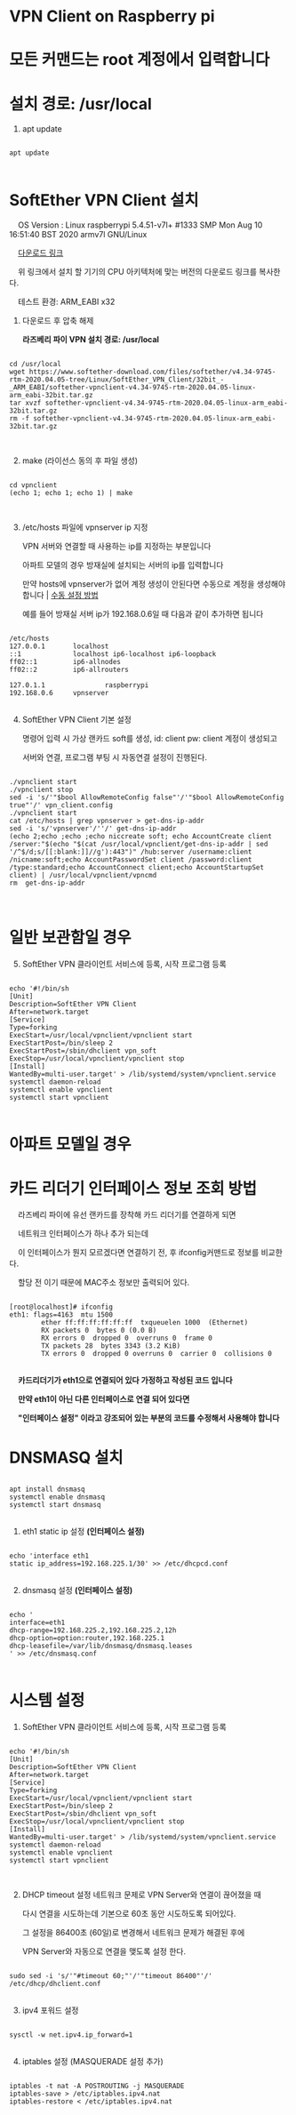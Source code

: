 # VPN Client on Raspberry pi

# 모든 커맨드는 root 계정에서 입력합니다

# 설치 경로: /usr/local

1. apt update
<pre>
<code>
apt update
</code>
</pre>

# SoftEther VPN Client 설치
&nbsp;&nbsp;&nbsp;&nbsp;OS Version : Linux raspberrypi 5.4.51-v7l+ #1333 SMP Mon Aug 10 16:51:40 BST 2020 armv7l GNU/Linux

&nbsp;&nbsp;&nbsp;&nbsp;[다운로드 링크](https://www.softether-download.com/en.aspx?product=softether)

&nbsp;&nbsp;&nbsp;&nbsp;위 링크에서 설치 할 기기의 CPU 아키텍처에 맞는 버전의 다운로드 링크를 복사한다.

&nbsp;&nbsp;&nbsp;&nbsp;테스트 환경: ARM_EABI x32

1. 다운로드 후 압축 해제

    __라즈베리 파이 VPN 설치 경로: /usr/local__
<pre>
<code>
cd /usr/local
wget https://www.softether-download.com/files/softether/v4.34-9745-rtm-2020.04.05-tree/Linux/SoftEther_VPN_Client/32bit_-_ARM_EABI/softether-vpnclient-v4.34-9745-rtm-2020.04.05-linux-arm_eabi-32bit.tar.gz
tar xvzf softether-vpnclient-v4.34-9745-rtm-2020.04.05-linux-arm_eabi-32bit.tar.gz
rm -f softether-vpnclient-v4.34-9745-rtm-2020.04.05-linux-arm_eabi-32bit.tar.gz

</code>
</pre>

2. make (라이선스 동의 후 파일 생성)
<pre>
<code>
cd vpnclient
(echo 1; echo 1; echo 1) | make

</code>
</pre>

3. /etc/hosts 파일에 vpnserver ip 지정

    VPN 서버와 연결할 때 사용하는 ip를 지정하는 부분입니다

    아파트 모델의 경우 방재실에 설치되는 서버의 ip를 입력합니다

    만약 hosts에 vpnserver가 없어 계정 생성이 안된다면 수동으로 계정을 생성해야 합니다 | [수동 설정 방법](https://github.com/networknegineeryong/Softether-VPN-With-Dnsmasq/blob/main/2.%20SoftEther%20VPN%20Client%20config%20guide.md)

    예를 들어 방재실 서버 ip가 192.168.0.6일 때 다음과 같이 추가하면 됩니다
<pre>
<code>
/etc/hosts
127.0.0.1       localhost
::1             localhost ip6-localhost ip6-loopback
ff02::1         ip6-allnodes
ff02::2         ip6-allrouters

127.0.1.1               raspberrypi
192.168.0.6     vpnserver
</code>
</pre>

4. SoftEther VPN Client 기본 설정

    명령어 입력 시 가상 랜카드 soft를 생성, id: client pw: client 계정이 생성되고
    
    서버와 연결, 프로그램 부팅 시 자동연결 설정이 진행된다.
<pre>
<code>
./vpnclient start
./vpnclient stop
sed -i 's/'"$bool AllowRemoteConfig false"'/'"$bool AllowRemoteConfig true"'/' vpn_client.config
./vpnclient start
cat /etc/hosts | grep vpnserver > get-dns-ip-addr
sed -i 's/'vpnserver'/''/' get-dns-ip-addr
(echo 2;echo ;echo ;echo niccreate soft; echo AccountCreate client /server:"$(echo "$(cat /usr/local/vpnclient/get-dns-ip-addr | sed '/^$/d;s/[[:blank:]]//g'):443")" /hub:server /username:client /nicname:soft;echo AccountPasswordSet client /password:client /type:standard;echo AccountConnect client;echo AccountStartupSet client) | /usr/local/vpnclient/vpncmd
rm  get-dns-ip-addr

</code>
</pre>

# 일반 보관함일 경우
5. SoftEther VPN 클라이언트 서비스에 등록, 시작 프로그램 등록
<pre>
<code>  
echo '#!/bin/sh
[Unit]
Description=SoftEther VPN Client
After=network.target
[Service]
Type=forking
ExecStart=/usr/local/vpnclient/vpnclient start
ExecStartPost=/bin/sleep 2
ExecStartPost=/sbin/dhclient vpn_soft
ExecStop=/usr/local/vpnclient/vpnclient stop
[Install]
WantedBy=multi-user.target' > /lib/systemd/system/vpnclient.service
systemctl daemon-reload
systemctl enable vpnclient
systemctl start vpnclient
</code>
</pre>

# 아파트 모델일 경우

# 카드 리더기 인터페이스 정보 조회 방법

&nbsp;&nbsp;&nbsp;&nbsp;라즈베리 파이에 유선 랜카드를 장착해 카드 리더기를 연결하게 되면

&nbsp;&nbsp;&nbsp;&nbsp;네트워크 인터페이스가 하나 추가 되는데

&nbsp;&nbsp;&nbsp;&nbsp;이 인터페이스가  뭔지 모르겠다면 연결하기 전, 후 ifconfig커맨드로 정보를 비교한다.

&nbsp;&nbsp;&nbsp;&nbsp;할당 전 이기 때문에 MAC주소 정보만 출력되어 있다.
<pre>
<code>
[root@localhost]# ifconfig
eth1: flags=4163<UP,BROADCAST,RUNNING,MULTICAST>  mtu 1500
        ether ff:ff:ff:ff:ff:ff  txqueuelen 1000  (Ethernet)
        RX packets 0  bytes 0 (0.0 B)
        RX errors 0  dropped 0  overruns 0  frame 0
        TX packets 28  bytes 3343 (3.2 KiB)
        TX errors 0  dropped 0 overruns 0  carrier 0  collisions 0
</code>
</pre>

&nbsp;&nbsp;&nbsp;&nbsp;__카드리더기가 eth1으로 연결되어 있다 가정하고 작성된 코드 입니다__

&nbsp;&nbsp;&nbsp;&nbsp;__만약 eth1이 아닌 다른 인터페이스로 연결 되어 있다면__

&nbsp;&nbsp;&nbsp;&nbsp;__"인터페이스 설정" 이라고 강조되어 있는 부분의 코드를 수정해서 사용해야 합니다__

# DNSMASQ 설치
<pre>
<code>
apt install dnsmasq
systemctl enable dnsmasq
systemctl start dnsmasq
</code>
</pre>
1. eth1 static ip 설정  __(인터페이스 설정)__
<pre>
<code>
echo 'interface eth1
static ip_address=192.168.225.1/30' >> /etc/dhcpcd.conf
</code>
</pre>
2. dnsmasq 설정  __(인터페이스 설정)__
<pre>
<code>
echo '
interface=eth1
dhcp-range=192.168.225.2,192.168.225.2,12h
dhcp-option=option:router,192.168.225.1
dhcp-leasefile=/var/lib/dnsmasq/dnsmasq.leases
' >> /etc/dnsmasq.conf
</code>
</pre>

# 시스템 설정

1. SoftEther VPN 클라이언트 서비스에 등록, 시작 프로그램 등록
<pre>
<code>  
echo '#!/bin/sh
[Unit]
Description=SoftEther VPN Client
After=network.target
[Service]
Type=forking
ExecStart=/usr/local/vpnclient/vpnclient start
ExecStartPost=/bin/sleep 2
ExecStartPost=/sbin/dhclient vpn_soft
ExecStop=/usr/local/vpnclient/vpnclient stop
[Install]
WantedBy=multi-user.target' > /lib/systemd/system/vpnclient.service
systemctl daemon-reload
systemctl enable vpnclient
systemctl start vpnclient

</code>
</pre>

2. DHCP timeout 설정
    네트워크 문제로 VPN Server와 연결이 끊어졌을 때

    다시 연결을 시도하는데 기본으로 60초 동안 시도하도록 되어있다.

    그 설정을 86400초 (60일)로 변경해서 네트워크 문제가 해결된 후에

    VPN Server와 자동으로 연결을 맺도록 설정 한다.
<pre>
<code>
sudo sed -i 's/'"#timeout 60;"'/'"timeout 86400"'/' /etc/dhcp/dhclient.conf
</code>
</pre>


3. ipv4 포워드 설정
<pre>
<code>
sysctl -w net.ipv4.ip_forward=1
</code>
</pre>
4. iptables 설정 (MASQUERADE 설정 추가)

<pre>
<code>
iptables -t nat -A POSTROUTING -j MASQUERADE 
iptables-save > /etc/iptables.ipv4.nat
iptables-restore < /etc/iptables.ipv4.nat
</code>
</pre>

